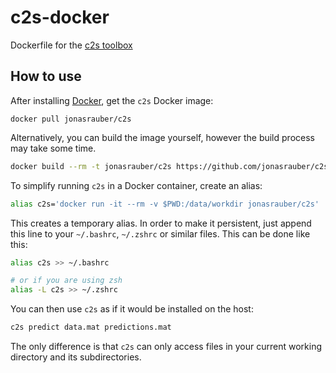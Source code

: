 # c2s-docker
Dockerfile for the [c2s toolbox](https://github.com/lucastheis/c2s)

## How to use

After installing [Docker](https://www.docker.com/), get the `c2s` Docker image:

```
docker pull jonasrauber/c2s
```

Alternatively, you can build the image yourself, however the build process may take some time.

```sh
docker build --rm -t jonasrauber/c2s https://github.com/jonasrauber/c2s-docker.git
```

To simplify running `c2s` in a Docker container, create an alias:

```sh
alias c2s='docker run -it --rm -v $PWD:/data/workdir jonasrauber/c2s'
```

This creates a temporary alias. In order to make it persistent, just append this line to your `~/.bashrc`, `~/.zshrc` or similar files. This can be done like this:

```sh
alias c2s >> ~/.bashrc

# or if you are using zsh
alias -L c2s >> ~/.zshrc
```

You can then use `c2s` as if it would be installed on the host:

```sh
c2s predict data.mat predictions.mat
```

The only difference is that `c2s` can only access files in your current working directory and its subdirectories.

